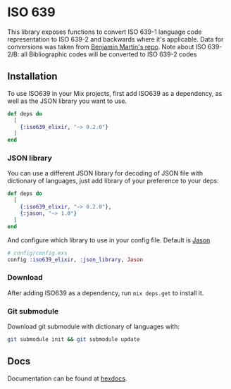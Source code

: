 # ISO 639

This library exposes functions to convert ISO 639-1 language code representation to ISO 639-2 and backwards where it's applicable.
Data for conversions was taken from [Benjamin Martin's repo](https://github.com/haliaeetus/iso-639).
Note about ISO 639-2/B: all Bibliographic codes will be converted to ISO 639-2 codes

## Installation

To use ISO639 in your Mix projects, first add ISO639 as a dependency, as well as the JSON library you want to use.

```elixir
def deps do
  [
    {:iso639_elixir, "~> 0.2.0"}
  ]
end
```

### JSON library

You can use a different JSON library for decoding of JSON file with dictionary of languages, just add library of your preference to your deps:

```elixir
def deps do
  [
    {:iso639_elixir, "~> 0.2.0"},
    {:jason, "~> 1.0"}
  ]
end
```

And configure which library to use in your config file. Default is [Jason](https://hex.pm/packages/jason)

```elixir
# config/config.exs
config :iso639_elixir, :json_library, Jason
```

### Download

After adding ISO639 as a dependency, run `mix deps.get` to install it.

### Git submodule

Download git submodule with dictionary of languages with:

```bash
git submodule init && git submodule update
```

## Docs

Documentation can be found at [hexdocs](https://hexdocs.pm/iso639_elixir).
